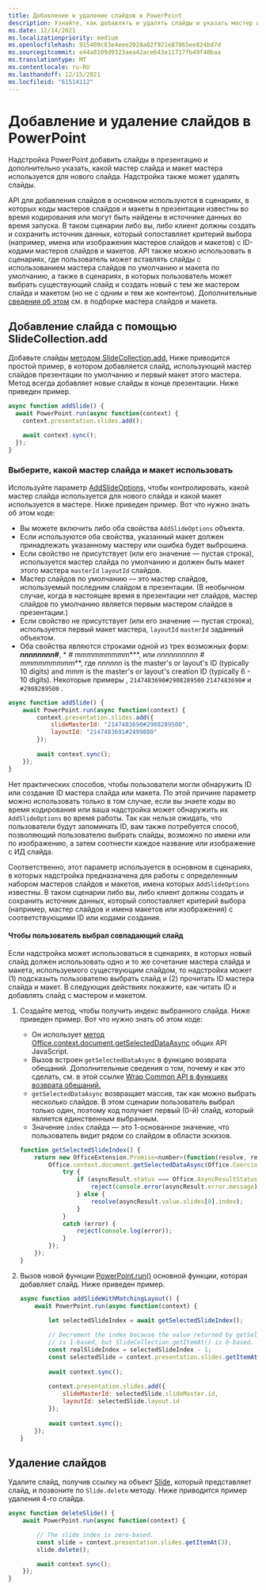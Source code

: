 ```yaml
---
title: Добавление и удаление слайдов в PowerPoint
description: Узнайте, как добавлять и удалять слайды и указать мастер и макет новых слайдов.
ms.date: 12/14/2021
ms.localizationpriority: medium
ms.openlocfilehash: 915409c83e4eee2028a02f921e87065ee824bd7d
ms.sourcegitcommit: e44a8109d9323aea42ace643e11717fb49f40baa
ms.translationtype: MT
ms.contentlocale: ru-RU
ms.lasthandoff: 12/15/2021
ms.locfileid: "61514112"
---
```

# <a name="add-and-delete-slides-in-powerpoint"></a>Добавление и удаление слайдов в PowerPoint

Надстройка PowerPoint добавить слайды в презентацию и дополнительно указать, какой мастер слайда и макет мастера используется для нового слайда. Надстройка также может удалять слайды.

API для добавления слайдов в основном используются в сценариях, в которых коды мастеров слайдов и макеты в презентации известны во время кодирования или могут быть найдены в источнике данных во время запуска. В таком сценарии либо вы, либо клиент должны создать и сохранить источник данных, который сопоставляет критерий выбора (например, имена или изображения мастеров слайдов и макетов) с ID-кодами мастеров слайдов и макетов. API также можно использовать в сценариях, где пользователь может вставлять слайды с использованием мастера слайдов по умолчанию и макета по умолчанию, а также в сценариях, в которых пользователь может выбрать существующий слайд и создать новый с тем же мастером слайда и макетом (но не с одним и тем же контентом). Дополнительные [сведения об этом](#select-which-slide-master-and-layout-to-use) см. в подборке мастера слайдов и макета.

## <a name="add-a-slide-with-slidecollectionadd"></a>Добавление слайда с помощью SlideCollection.add

Добавьте слайды [методом SlideCollection.add.](/javascript/api/powerpoint/powerpoint.slidecollection#add_options_) Ниже приводится простой пример, в котором добавляется слайд, использующий мастер слайдов презентации по умолчанию и первый макет этого мастера. Метод всегда добавляет новые слайды в конце презентации. Ниже приведен пример.

```javascript
async function addSlide() {
  await PowerPoint.run(async function(context) {
    context.presentation.slides.add();

    await context.sync();
  });
}
```

### <a name="select-which-slide-master-and-layout-to-use"></a>Выберите, какой мастер слайда и макет использовать

Используйте параметр [AddSlideOptions,](/javascript/api/powerpoint/powerpoint.addslideoptions) чтобы контролировать, какой мастер слайда используется для нового слайда и какой макет используется в мастере. Ниже приведен пример. Вот что нужно знать об этом коде:

- Вы можете включить либо оба свойства `AddSlideOptions` объекта.
- Если используются оба свойства, указанный макет должен принадлежать указанному мастеру или ошибка будет выброшена.
- Если свойство не присутствует (или его значение — пустая строка), используется мастер слайда по умолчанию и должен быть макет этого мастера `masterId` `layoutId` слайдов.
- Мастер слайдов по умолчанию — это мастер слайдов, используемый последним слайдом в презентации. (В необычном случае, когда в настоящее время в презентации нет слайдов, мастер слайдов по умолчанию является первым мастером слайдов в презентации.)
- Если свойство не присутствует (или его значение — пустая строка), используется первый макет мастера, `layoutId` `masterId` заданный объектом.
- Оба свойства являются строками одной из трех возможных форм: ***nnnnnnnn*#**, * *#* mmmmmmmmm***, или **_nnnnnnnnnn_ #* mmmmmmmmm***, где *nnnnnn* is the master's or layout's ID (typically 10 digits) and *mmm* is the master's or layout's creation ID (typically 6 - 10 digits). Некоторые примеры , `2147483690#2908289500` `2147483690#` и `#2908289500` .

```javascript
async function addSlide() {
    await PowerPoint.run(async function(context) {
        context.presentation.slides.add({
            slideMasterId: "2147483690#2908289500",
            layoutId: "2147483691#2499880"
        });
    
        await context.sync();
    });
}
```

Нет практических способов, чтобы пользователи могли обнаружить ID или создание ID мастера слайда или макета. По этой причине параметр можно использовать только в том случае, если вы знаете коды во время кодирования или ваша надстройка может обнаружить их `AddSlideOptions` во время работы. Так как нельзя ожидать, что пользователи будут запоминать ID, вам также потребуется способ, позволяющий пользователю выбрать слайды, возможно по имени или по изображению, а затем соотнести каждое название или изображение с ИД слайда.

Соответственно, этот параметр используется в основном в сценариях, в которых надстройка предназначена для работы с определенным набором мастеров слайдов и макетов, имена которых `AddSlideOptions` известны. В таком сценарии либо вы, либо клиент должны создать и сохранить источник данных, который сопоставляет критерий выбора (например, мастер слайдов и имена макетов или изображения) с соответствующими ID или кодами создания.

#### <a name="have-the-user-choose-a-matching-slide"></a>Чтобы пользователь выбрал совпадающий слайд

Если надстройка может использоваться в сценариях, в которых новый слайд должен использовать одно  и то же сочетание мастера слайда и макета, используемого существующим слайдом, то надстройка может (1) подсказыть пользователю выбрать слайд и (2) прочитать ID мастера слайда и макет. В следующих действиях покажите, как читать ID и добавлять слайд с мастером и макетом.

1. Создайте метод, чтобы получить индекс выбранного слайда. Ниже приведен пример. Вот что нужно знать об этом коде:

    - Он использует [метод Office.context.document.getSelectedDataAsync](/javascript/api/office/office.document#getSelectedDataAsync_coercionType__callback_) общих API JavaScript.
    - Вызов встроен `getSelectedDataAsync` в функцию возврата обещаний. Дополнительные сведения о том, почему и как это сделать, см. в этой ссылке [Wrap Common API в функциях возврата обещаний.](../develop/asynchronous-programming-in-office-add-ins.md#wrap-common-apis-in-promise-returning-functions)
    - `getSelectedDataAsync` возвращает массив, так как можно выбрать несколько слайдов. В этом сценарии пользователь выбрал только один, поэтому код получает первый (0-й) слайд, который является единственным выбранным.
    - Значение `index` слайда — это 1-основанное значение, что пользователь видит рядом со слайдом в области эскизов.

    ```javascript
    function getSelectedSlideIndex() {
        return new OfficeExtension.Promise<number>(function(resolve, reject) {
            Office.context.document.getSelectedDataAsync(Office.CoercionType.SlideRange, function(asyncResult) {
                try {
                    if (asyncResult.status === Office.AsyncResultStatus.Failed) {
                        reject(console.error(asyncResult.error.message));
                    } else {
                        resolve(asyncResult.value.slides[0].index);
                    }
                } 
                catch (error) {
                    reject(console.log(error));
                }
            });
        });
    }
    ```

2. Вызов новой функции [PowerPoint.run()](/javascript/api/powerpoint#PowerPoint_run_batch_) основной функции, которая добавляет слайд. Ниже приведен пример.

    ```javascript
    async function addSlideWithMatchingLayout() {
        await PowerPoint.run(async function(context) {
    
            let selectedSlideIndex = await getSelectedSlideIndex();
        
            // Decrement the index because the value returned by getSelectedSlideIndex()
            // is 1-based, but SlideCollection.getItemAt() is 0-based.
            const realSlideIndex = selectedSlideIndex - 1;
            const selectedSlide = context.presentation.slides.getItemAt(realSlideIndex).load("slideMaster/id, layout/id");
        
            await context.sync();
        
            context.presentation.slides.add({
                slideMasterId: selectedSlide.slideMaster.id,
                layoutId: selectedSlide.layout.id
            });
        
            await context.sync();
        });
    }
    ```

## <a name="delete-slides"></a>Удаление слайдов

Удалите слайд, получив ссылку на объект [Slide,](/javascript/api/powerpoint/powerpoint.slide) который представляет слайд, и позвоните по `Slide.delete` методу. Ниже приводится пример удаления 4-го слайда.

```javascript
async function deleteSlide() {
    await PowerPoint.run(async function(context) {

        // The slide index is zero-based. 
        const slide = context.presentation.slides.getItemAt(3);
        slide.delete();

        await context.sync();
    });
}
```
